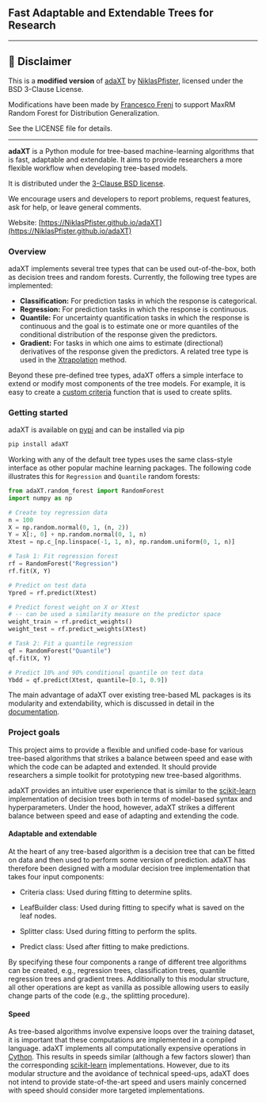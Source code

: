 ## Fast Adaptable and Extendable Trees for Research

---
## 📢 Disclaimer

This is a **modified version** of [adaXT](https://github.com/NiklasPfister/adaXT) by [NiklasPfister](https://github.com/NiklasPfister), licensed under the BSD 3-Clause License.

Modifications have been made by [Francesco Freni](https://github.com/francescofreni) to support MaxRM Random Forest for Distribution Generalization.

See the LICENSE file for details.

---

**adaXT** is a Python module for tree-based machine-learning algorithms that is
fast, adaptable and extendable. It aims to provide researchers a more flexible
workflow when developing tree-based models.

It is distributed under the
[3-Clause BSD license](https://github.com/NiklasPfister/adaXT/blob/main/LICENSE).

We encourage users and developers to report problems, request features, ask for
help, or leave general comments.

Website:
[https://NiklasPfister.github.io/adaXT](https://NiklasPfister.github.io/adaXT)

### Overview

adaXT implements several tree types that can be used out-of-the-box, both as
decision trees and random forests. Currently, the following tree types are
implemented:

- **Classification:** For prediction tasks in which the response is categorical.
- **Regression:** For prediction tasks in which the response is continuous.
- **Quantile:** For uncertainty quantification tasks in which the response is
  continuous and the goal is to estimate one or more quantiles of the
  conditional distribution of the response given the predictors.
- **Gradient:** For tasks in which one aims to estimate (directional)
  derivatives of the response given the predictors. A related tree type is used
  in the
  [Xtrapolation](https://github.com/NiklasPfister/ExtrapolationAware-Inference)
  method.

Beyond these pre-defined tree types, adaXT offers a simple interface to extend
or modify most components of the tree models. For example, it is easy to create
a [custom criteria](https://NiklasPfister.github.io/adaXT/user_guide/creatingCriteria/)
function that is used
to create splits.

### Getting started

adaXT is available on [pypi](https://pypi.org/project/adaXT) and can be
installed via pip

```bash
pip install adaXT
```

Working with any of the default tree types uses the same class-style interface
as other popular machine learning packages. The following code illustrates this
for `Regression` and `Quantile` random forests:

```python
from adaXT.random_forest import RandomForest
import numpy as np

# Create toy regression data
n = 100
X = np.random.normal(0, 1, (n, 2))
Y = X[:, 0] + np.random.normal(0, 1, n)
Xtest = np.c_[np.linspace(-1, 1, n), np.random.uniform(0, 1, n)]

# Task 1: Fit regression forest
rf = RandomForest("Regression")
rf.fit(X, Y)

# Predict on test data
Ypred = rf.predict(Xtest)

# Predict forest weight on X or Xtest
# -- can be used a similarity measure on the predictor space
weight_train = rf.predict_weights()
weight_test = rf.predict_weights(Xtest)

# Task 2: Fit a quantile regression
qf = RandomForest("Quantile")
qf.fit(X, Y)

# Predict 10% and 90% conditional quantile on test data
Ybdd = qf.predict(Xtest, quantile=[0.1, 0.9])
```

The main advantage of adaXT over existing tree-based ML packages is its
modularity and extendability, which is discussed in detail in the
[documentation](https://NiklasPfister.github.io/adaXT).

### Project goals

This project aims to provide a flexible and unified code-base for various
tree-based algorithms that strikes a balance between speed and ease with which
the code can be adapted and extended. It should provide researchers a simple
toolkit for prototyping new tree-based algorithms.

adaXT provides an intuitive user experience that is similar to the
[scikit-learn](https://scikit-learn.org) implementation of decision trees both
in terms of model-based syntax and hyperparameters. Under the hood, however, adaXT
strikes a different balance between speed and ease of adapting and extending the
code.

#### Adaptable and extendable

At the heart of any tree-based algorithm is a decision tree that can be fitted
on data and then used to perform some version of prediction. adaXT has therefore
been designed with a modular decision tree implementation that takes four input
components:

- Criteria class: Used during fitting to determine splits.

- LeafBuilder class: Used during fitting to specify what is saved on the leaf
  nodes.

- Splitter class: Used during fitting to perform the splits.

- Predict class: Used after fitting to make predictions.

By specifying these four components a range of different tree algorithms can be
created, e.g., regression trees, classification trees, quantile regression trees
and gradient trees. Additionally to this modular structure, all other operations
are kept as vanilla as possible allowing users to easily change parts of the
code (e.g., the splitting procedure).

#### Speed

As tree-based algorithms involve expensive loops over the training dataset, it
is important that these computations are implemented in a compiled language.
adaXT implements all computationally expensive operations in
[Cython](https://cython.org/). This results in speeds similar (although a few
factors slower) than the corresponding [scikit-learn](https://scikit-learn.org)
implementations. However, due to its modular structure and the avoidance of
technical speed-ups, adaXT does not intend to provide state-of-the-art speed and
users mainly concerned with speed should consider more targeted implementations.
